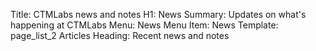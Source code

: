 Title: CTMLabs news and notes
H1: News
Summary: Updates on what's happening at CTMLabs
Menu: News
Menu Item: News
Template: page_list_2
Articles Heading: Recent news and notes


